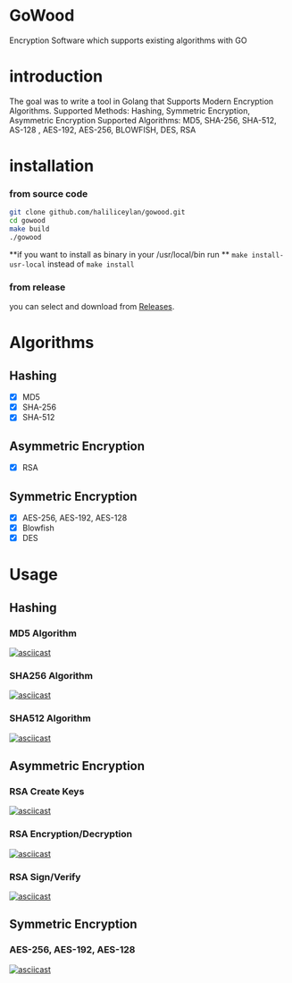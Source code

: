 # GoWood
Encryption Software which supports existing algorithms with GO


# introduction

The goal was to write a tool in Golang that Supports Modern Encryption Algorithms.
Supported Methods: Hashing, Symmetric Encryption, Asymmetric Encryption
Supported Algorithms: MD5, SHA-256, SHA-512, AS-128 , AES-192, AES-256, BLOWFISH, DES, RSA
 

# installation

### from source code

```bash
git clone github.com/haliliceylan/gowood.git
cd gowood
make build
./gowood
```
**if you want to install as binary in your /usr/local/bin run ** `make install-usr-local` instead of `make install`


### from release

you can select and download from [Releases](https://github.com/haliliceylan/GoWood/releases).


# Algorithms

## Hashing
- [x] MD5
- [x] SHA-256
- [x] SHA-512

## Asymmetric Encryption
- [x] RSA

## Symmetric Encryption
- [X] AES-256, AES-192, AES-128
- [x] Blowfish
- [x] DES

# Usage
## Hashing
### MD5 Algorithm
[![asciicast](https://asciinema.org/a/AHP5AEpsbEWjXTolpSD11f7nU.svg)](https://asciinema.org/a/AHP5AEpsbEWjXTolpSD11f7nU)

### SHA256 Algorithm
[![asciicast](https://asciinema.org/a/5fBN5P1c2mG9YWIkjViTV1Go2.svg)](https://asciinema.org/a/5fBN5P1c2mG9YWIkjViTV1Go2)

### SHA512 Algorithm
[![asciicast](https://asciinema.org/a/Rp6i4NafurUmmTfwtMCNAejiH.svg)](https://asciinema.org/a/Rp6i4NafurUmmTfwtMCNAejiH)

## Asymmetric Encryption

### RSA Create Keys
[![asciicast](https://asciinema.org/a/Fy8l8t52J1kZJkxoccmsQM1zf.svg)](https://asciinema.org/a/Fy8l8t52J1kZJkxoccmsQM1zf)

### RSA Encryption/Decryption
[![asciicast](https://asciinema.org/a/4RZ0kGLPtH2N2qjF6DAMxnXWo.svg)](https://asciinema.org/a/4RZ0kGLPtH2N2qjF6DAMxnXWo)

### RSA Sign/Verify
[![asciicast](https://asciinema.org/a/Lri56t4of0I50DpB5vS9PLyHs.svg)](https://asciinema.org/a/Lri56t4of0I50DpB5vS9PLyHs)

## Symmetric Encryption

### AES-256, AES-192, AES-128
[![asciicast](https://asciinema.org/a/jZqzuudfunKW3uTWfK51Q8vwp.svg)](https://asciinema.org/a/jZqzuudfunKW3uTWfK51Q8vwp)